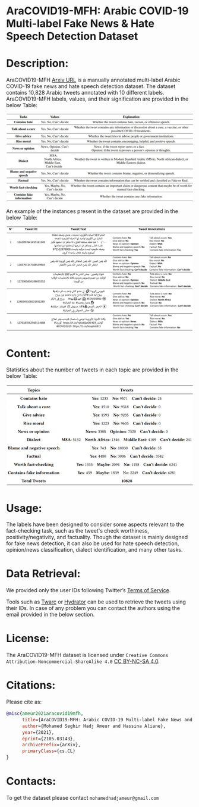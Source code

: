 # AraCOVID19-MFH:  Arabic COVID-19 Multi-label Fake News & Hate Speech Detection Dataset

# Description:
AraCOVID19-MFH [Arxiv URL](https://arxiv.org/abs/2105.03143) is a manually annotated multi-label Arabic COVID-19 fake news and hate speech detection dataset. The dataset contains 10,828 Arabic tweets annotated with 10 different labels. AraCOVID19-MFH labels, values, and their signification are provided in the below Table:

<p align="center">
<img src="https://github.com/MohamedHadjAmeur/AraCOVID19-MFH/blob/main/desc.JPG" width="800">
</p>
 
An example of the instances present in the dataset are provided in the below Table:

<p align="center">
<img src="https://github.com/MohamedHadjAmeur/AraCOVID19-MFH/blob/main/examples.JPG" width="800">
</p>

# Content:

Statistics about the number of tweets in each topic are provided in the below Table:

<p align="center">
<img src="https://github.com/MohamedHadjAmeur/AraCOVID19-MFH/blob/main/stats.JPG" width="600">
</p>

# Usage:

The labels have been designed to consider some aspects relevant to the fact-checking task, such as the tweet's check worthiness, positivity/negativity, and factuality.  Though the dataset is mainly designed for fake news detection, it can also be used for hate speech detection, opinion/news classification, dialect identification, and many other tasks.


# Data Retrieval: 

We provided only the user IDs following Twitter’s [Terms of Service](https://developer.twitter.com/en/developer-terms/agreement-and-policy).

Tools such as [Twarc](https://github.com/DocNow/twarc) or [Hydrator](https://github.com/DocNow/hydrator) can be used to retrieve the tweets using their IDs. In case of any problem you can contact the authors using the email provided in the below section.


# License:

The AraCOVID19-MFH dataset is licensed under ``Creative Commons Attribution-Noncommercial-ShareAlike 4.0`` [CC BY-NC-SA 4.0](https://creativecommons.org/licenses/by-nc-sa/4.0/). 


# Citations:
Please cite as:

``` bibtex
@misc{ameur2021aracovid19mfh,
      title={AraCOVID19-MFH: Arabic COVID-19 Multi-label Fake News and Hate Speech Detection Dataset}, 
      author={Mohamed Seghir Hadj Ameur and Hassina Aliane},
      year={2021},
      eprint={2105.03143},
      archivePrefix={arXiv},
      primaryClass={cs.CL}
}
```


# Contacts:
To get the dataset please contact ``mohamedhadjameur@gmail.com`` 




